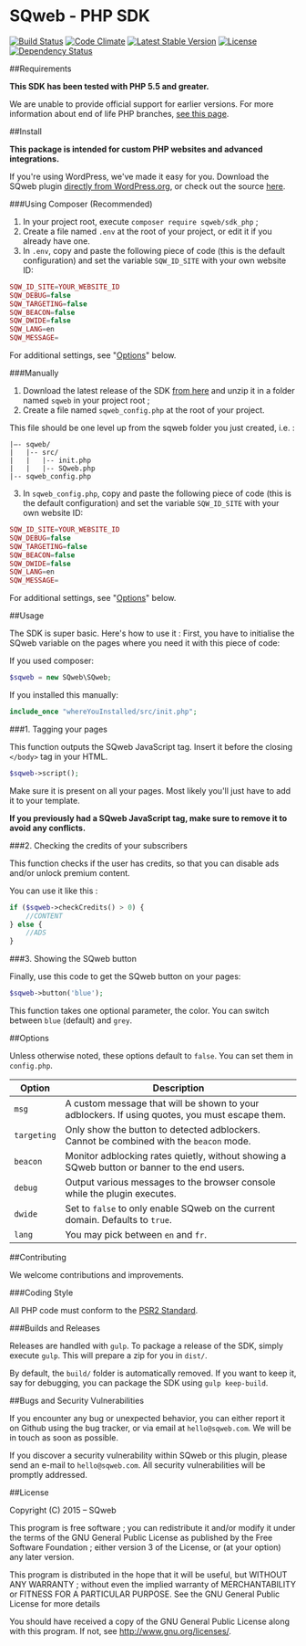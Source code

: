 SQweb - PHP SDK
===

[![Build Status](https://travis-ci.org/SQweb-team/SQweb-SDK-PHP.svg?branch=master)](https://travis-ci.org/SQweb-team/SQweb-SDK-PHP)
[![Code Climate](https://codeclimate.com/github/SQweb-team/SQweb-SDK-PHP/badges/gpa.svg)](https://codeclimate.com/github/SQweb-team/SQweb-SDK-PHP)
[![Latest Stable Version](https://poser.pugx.org/sqweb/sdk_php/v/stable)](https://packagist.org/packages/sqweb/sdk_php)
[![License](https://poser.pugx.org/sqweb/sdk_php/license)](https://packagist.org/packages/sqweb/sdk_php)
[![Dependency Status](https://www.versioneye.com/user/projects/5650b42bff016c002c00056f/badge.svg)](https://www.versioneye.com/user/projects/5650b42bff016c002c00056f)

##Requirements

**This SDK has been tested with PHP 5.5 and greater.**

We are unable to provide official support for earlier versions. For more information about end of life PHP branches, [see this page](http://php.net/supported-versions.php).

##Install

**This package is intended for custom PHP websites and advanced integrations.**

If you're using WordPress, we've made it easy for you. Download the SQweb plugin [directly from WordPress.org](https://wordpress.org/plugins/sqweb/), or check out the source [here](https://github.com/SQweb-team/SQweb-WordPress-Plugin).

###Using Composer (Recommended)

1. In your project root, execute `composer require sqweb/sdk_php` ;
2. Create a file named `.env` at the root of your project, or edit it if you already have one.
3. In `.env`, copy and paste the following piece of code (this is the default configuration) and set the variable `SQW_ID_SITE` with your own website ID:
```php
SQW_ID_SITE=YOUR_WEBSITE_ID
SQW_DEBUG=false
SQW_TARGETING=false
SQW_BEACON=false
SQW_DWIDE=false
SQW_LANG=en
SQW_MESSAGE=
```

For additional settings, see "[Options](#options)" below.

###Manually

1. Download the latest release of the SDK [from here](https://github.com/SQweb-team/SQweb-SDK-PHP/releases) and unzip it in a folder named `sqweb` in your project root ;
2. Create a file named `sqweb_config.php` at the root of your project.

This file should be one level up from the sqweb folder you just created, i.e. :

```
|–- sqweb/
|	|-- src/
|	|	|-- init.php
|	|	|-- SQweb.php
|-- sqweb_config.php
```

3. In `sqweb_config.php`, copy and paste the following piece of code (this is the default configuration) and set the variable `SQW_ID_SITE` with your own website ID:
```php
SQW_ID_SITE=YOUR_WEBSITE_ID
SQW_DEBUG=false
SQW_TARGETING=false
SQW_BEACON=false
SQW_DWIDE=false
SQW_LANG=en
SQW_MESSAGE=
```

For additional settings, see "[Options](#options)" below.

##Usage

The SDK is super basic. Here's how to use it :
First, you have to initialise the SQweb variable on the pages where you need it with this piece of code:

If you used composer:
```php
$sqweb = new SQweb\SQweb;
```

If you installed this manually:
```php
include_once "whereYouInstalled/src/init.php";
```

###1. Tagging your pages

This function outputs the SQweb JavaScript tag. Insert it before the closing `</body>` tag in your HTML.

```php
$sqweb->script();
```

Make sure it is present on all your pages. Most likely you'll just have to add it to your template.

**If you previously had a SQweb JavaScript tag, make sure to remove it to avoid any conflicts.**

###2. Checking the credits of your subscribers

This function checks if the user has credits, so that you can disable ads and/or unlock premium content.

You can use it like this :

```php
if ($sqweb->checkCredits() > 0) {
    //CONTENT
} else {
    //ADS
}
```

###3. Showing the SQweb button

Finally, use this code to get the SQweb button on your pages:

```php
$sqweb->button('blue');
```

This function takes one optional parameter, the color. You can switch between `blue` (default) and `grey`.

##Options

Unless otherwise noted, these options default to `false`. You can set them in `config.php`.

|Option|Description
|---|---|
|`msg`|A custom message that will be shown to your adblockers. If using quotes, you must escape them.|
|`targeting`|Only show the button to detected adblockers. Cannot be combined with the `beacon` mode.|
|`beacon`|Monitor adblocking rates quietly, without showing a SQweb button or banner to the end users.|
|`debug`|Output various messages to the browser console while the plugin executes.|
|`dwide`|Set to `false` to only enable SQweb on the current domain. Defaults to `true`.|
|`lang`|You may pick between `en` and `fr`.|


##Contributing

We welcome contributions and improvements.

###Coding Style

All PHP code must conform to the [PSR2 Standard](http://www.php-fig.org/psr/psr-2/).

###Builds and Releases

Releases are handled with `gulp`. To package a release of the SDK, simply execute `gulp`. This will prepare a zip for you in `dist/`.

By default, the `build/` folder is automatically removed. If you want to keep it, say for debugging, you can package the SDK using `gulp keep-build`.

##Bugs and Security Vulnerabilities

If you encounter any bug or unexpected behavior, you can either report it on Github using the bug tracker, or via email at `hello@sqweb.com`. We will be in touch as soon as possible.

If you discover a security vulnerability within SQweb or this plugin, please send an e-mail to `hello@sqweb.com`. All security vulnerabilities will be promptly addressed.

##License

Copyright (C) 2015 – SQweb

This program is free software ; you can redistribute it and/or modify it under the terms of the GNU General Public License as published by the Free Software Foundation ; either version 3 of the License, or (at your option) any later version.

This program is distributed in the hope that it will be useful, but WITHOUT ANY WARRANTY ; without even the implied warranty of MERCHANTABILITY or FITNESS FOR A PARTICULAR PURPOSE. See the GNU General Public License for more details

You should have received a copy of the GNU General Public License along with this program.  If not, see <http://www.gnu.org/licenses/>.